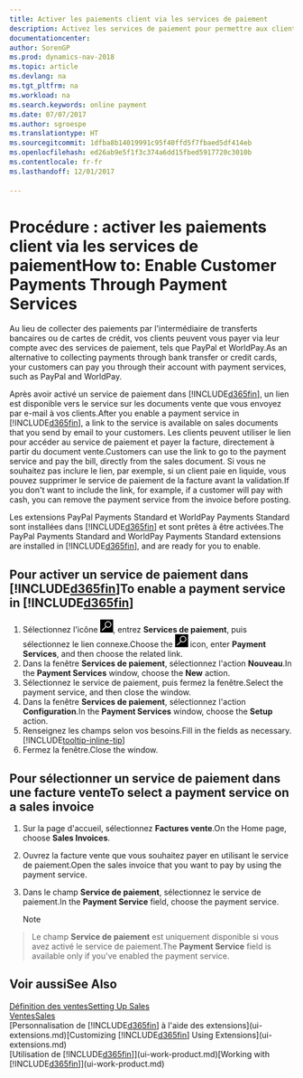 ```yaml
---
title: Activer les paiements client via les services de paiement
description: Activez les services de paiement pour permettre aux clients de payer facilement leurs factures.
documentationcenter: 
author: SorenGP
ms.prod: dynamics-nav-2018
ms.topic: article
ms.devlang: na
ms.tgt_pltfrm: na
ms.workload: na
ms.search.keywords: online payment
ms.date: 07/07/2017
ms.author: sgroespe
ms.translationtype: HT
ms.sourcegitcommit: 1dfba8b14019991c95f40ffd5f7fbaed5df414eb
ms.openlocfilehash: ed26ab9e5f1f3c374a6dd15fbed5917720c3010b
ms.contentlocale: fr-fr
ms.lasthandoff: 12/01/2017

---
```

# <a name="how-to-enable-customer-payments-through-payment-services"></a><span data-ttu-id="4a748-103">Procédure : activer les paiements client via les services de paiement</span><span class="sxs-lookup"><span data-stu-id="4a748-103">How to: Enable Customer Payments Through Payment Services</span></span>
<span data-ttu-id="4a748-104">Au lieu de collecter des paiements par l'intermédiaire de transferts bancaires ou de cartes de crédit, vos clients peuvent vous payer via leur compte avec des services de paiement, tels que PayPal et WorldPay.</span><span class="sxs-lookup"><span data-stu-id="4a748-104">As an alternative to collecting payments through bank transfer or credit cards, your customers can pay you through their account with payment services, such as PayPal and WorldPay.</span></span>  

<span data-ttu-id="4a748-105">Après avoir activé un service de paiement dans [!INCLUDE[d365fin](includes/d365fin_md.md)], un lien est disponible vers le service sur les documents vente que vous envoyez par e-mail à vos clients.</span><span class="sxs-lookup"><span data-stu-id="4a748-105">After you enable a payment service in [!INCLUDE[d365fin](includes/d365fin_md.md)], a link to the service is available on sales documents that you send by email to your customers.</span></span> <span data-ttu-id="4a748-106">Les clients peuvent utiliser le lien pour accéder au service de paiement et payer la facture, directement à partir du document vente.</span><span class="sxs-lookup"><span data-stu-id="4a748-106">Customers can use the link to go to the payment service and pay the bill, directly from the sales document.</span></span> <span data-ttu-id="4a748-107">Si vous ne souhaitez pas inclure le lien, par exemple, si un client paie en liquide, vous pouvez supprimer le service de paiement de la facture avant la validation.</span><span class="sxs-lookup"><span data-stu-id="4a748-107">If you don't want to include the link, for example, if a customer will pay with cash, you can remove the payment service from the invoice before posting.</span></span>  

<span data-ttu-id="4a748-108">Les extensions PayPal Payments Standard et WorldPay Payments Standard sont installées dans [!INCLUDE[d365fin](includes/d365fin_md.md)] et sont prêtes à être activées.</span><span class="sxs-lookup"><span data-stu-id="4a748-108">The PayPal Payments Standard and WorldPay Payments Standard extensions are installed in [!INCLUDE[d365fin](includes/d365fin_md.md)], and are ready for you to enable.</span></span>  

## <a name="to-enable-a-payment-service-in-included365finincludesd365finmdmd"></a><span data-ttu-id="4a748-109">Pour activer un service de paiement dans [!INCLUDE[d365fin](includes/d365fin_md.md)]</span><span class="sxs-lookup"><span data-stu-id="4a748-109">To enable a payment service in [!INCLUDE[d365fin](includes/d365fin_md.md)]</span></span>
1. <span data-ttu-id="4a748-110">Sélectionnez l'icône ![Page ou état pour la recherche](media/ui-search/search_small.png "Page ou état pour la recherche"), entrez **Services de paiement**, puis sélectionnez le lien connexe.</span><span class="sxs-lookup"><span data-stu-id="4a748-110">Choose the ![Search for Page or Report](media/ui-search/search_small.png "Search for Page or Report icon") icon, enter **Payment Services**, and then choose the related link.</span></span>  
2. <span data-ttu-id="4a748-111">Dans la fenêtre **Services de paiement**, sélectionnez l'action **Nouveau**.</span><span class="sxs-lookup"><span data-stu-id="4a748-111">In the **Payment Services** window, choose the **New** action.</span></span>  
3. <span data-ttu-id="4a748-112">Sélectionnez le service de paiement, puis fermez la fenêtre.</span><span class="sxs-lookup"><span data-stu-id="4a748-112">Select the payment service, and then close the window.</span></span>  
4. <span data-ttu-id="4a748-113">Dans la fenêtre **Services de paiement**, sélectionnez l'action **Configuration**.</span><span class="sxs-lookup"><span data-stu-id="4a748-113">In the **Payment Services** window, choose the **Setup** action.</span></span>  
5. <span data-ttu-id="4a748-114">Renseignez les champs selon vos besoins.</span><span class="sxs-lookup"><span data-stu-id="4a748-114">Fill in the fields as necessary.</span></span> [!INCLUDE[tooltip-inline-tip](includes/tooltip-inline-tip_md.md)]  
6. <span data-ttu-id="4a748-115">Fermez la fenêtre.</span><span class="sxs-lookup"><span data-stu-id="4a748-115">Close the window.</span></span>  

## <a name="to-select-a-payment-service-on-a-sales-invoice"></a><span data-ttu-id="4a748-116">Pour sélectionner un service de paiement dans une facture vente</span><span class="sxs-lookup"><span data-stu-id="4a748-116">To select a payment service on a sales invoice</span></span>
1. <span data-ttu-id="4a748-117">Sur la page d'accueil, sélectionnez **Factures vente**.</span><span class="sxs-lookup"><span data-stu-id="4a748-117">On the Home page, choose **Sales Invoices**.</span></span>  
2. <span data-ttu-id="4a748-118">Ouvrez la facture vente que vous souhaitez payer en utilisant le service de paiement.</span><span class="sxs-lookup"><span data-stu-id="4a748-118">Open the sales invoice that you want to pay by using the payment service.</span></span>  
3. <span data-ttu-id="4a748-119">Dans le champ **Service de paiement**, sélectionnez le service de paiement.</span><span class="sxs-lookup"><span data-stu-id="4a748-119">In the **Payment Service** field, choose the payment service.</span></span>  

    > [!NOTE]  
>   <span data-ttu-id="4a748-120">Le champ **Service de paiement** est uniquement disponible si vous avez activé le service de paiement.</span><span class="sxs-lookup"><span data-stu-id="4a748-120">The **Payment Service** field is available only if you've enabled the payment service.</span></span>  

## <a name="see-also"></a><span data-ttu-id="4a748-121">Voir aussi</span><span class="sxs-lookup"><span data-stu-id="4a748-121">See Also</span></span>  
[<span data-ttu-id="4a748-122">Définition des ventes</span><span class="sxs-lookup"><span data-stu-id="4a748-122">Setting Up Sales</span></span>](sales-setup-sales.md)  
[<span data-ttu-id="4a748-123">Ventes</span><span class="sxs-lookup"><span data-stu-id="4a748-123">Sales</span></span>](sales-manage-sales.md)  
<span data-ttu-id="4a748-124">[Personnalisation de [!INCLUDE[d365fin](includes/d365fin_md.md)] à l'aide des extensions](ui-extensions.md)</span><span class="sxs-lookup"><span data-stu-id="4a748-124">[Customizing [!INCLUDE[d365fin](includes/d365fin_md.md)] Using Extensions](ui-extensions.md)</span></span>  
<span data-ttu-id="4a748-125">[Utilisation de [!INCLUDE[d365fin](includes/d365fin_md.md)]](ui-work-product.md)</span><span class="sxs-lookup"><span data-stu-id="4a748-125">[Working with [!INCLUDE[d365fin](includes/d365fin_md.md)]](ui-work-product.md)</span></span>  

